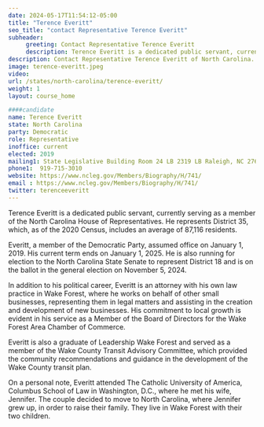 ```yaml
---
date: 2024-05-17T11:54:12-05:00
title: "Terence Everitt"
seo_title: "contact Representative Terence Everitt"
subheader:
     greeting: Contact Representative Terence Everitt
     description: Terence Everitt is a dedicated public servant, currently serving as a member of the North Carolina House of Representatives. He represents District 35, which, as of the 2020 Census, includes an average of 87,116 residents.
description: Contact Representative Terence Everitt of North Carolina. Contact information for Terence Everitt includes email address, phone number, and mailing address.
image: terence-everitt.jpeg
video:
url: /states/north-carolina/terence-everitt/
weight: 1
layout: course_home

####candidate
name: Terence Everitt
state: North Carolina
party: Democratic
role: Representative
inoffice: current
elected: 2019
mailing1: State Legislative Building Room 24 LB 2319 LB Raleigh, NC 27601-1096
phone1:  919-715-3010
website: https://www.ncleg.gov/Members/Biography/H/741/
email : https://www.ncleg.gov/Members/Biography/H/741/
twitter: terenceeveritt
---
```

Terence Everitt is a dedicated public servant, currently serving as a member of the North Carolina House of Representatives. He represents District 35, which, as of the 2020 Census, includes an average of 87,116 residents.

Everitt, a member of the Democratic Party, assumed office on January 1, 2019. His current term ends on January 1, 2025. He is also running for election to the North Carolina State Senate to represent District 18 and is on the ballot in the general election on November 5, 2024.

In addition to his political career, Everitt is an attorney with his own law practice in Wake Forest, where he works on behalf of other small businesses, representing them in legal matters and assisting in the creation and development of new businesses. His commitment to local growth is evident in his service as a Member of the Board of Directors for the Wake Forest Area Chamber of Commerce.

Everitt is also a graduate of Leadership Wake Forest and served as a member of the Wake County Transit Advisory Committee, which provided the community recommendations and guidance in the development of the Wake County transit plan.

On a personal note, Everitt attended The Catholic University of America, Columbus School of Law in Washington, D.C., where he met his wife, Jennifer. The couple decided to move to North Carolina, where Jennifer grew up, in order to raise their family. They live in Wake Forest with their two children.

